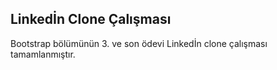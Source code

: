 ## Linkedİn Clone Çalışması

Bootstrap bölümünün 3. ve son ödevi Linkedİn clone çalışması tamamlanmıştır.